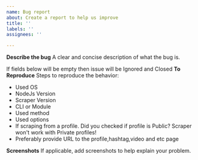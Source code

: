 ```yaml
---
name: Bug report
about: Create a report to help us improve
title: ''
labels: ''
assignees: ''

---
```


**Describe the bug**
A clear and concise description of what the bug is.

If fields below will be empty then issue will be Ignored and Closed
**To Reproduce**
Steps to reproduce the behavior:
- Used OS
- NodeJs Version
- Scraper Version
- CLI or Module
- Used method
- Used options
- If scraping from a profile. Did you checked if profile is Public? Scraper won't work with Private profiles!
- Preferably provide URL to the profile,hashtag,video and etc page

**Screenshots**
If applicable, add screenshots to help explain your problem.
